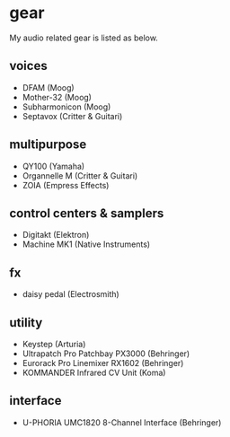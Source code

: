 # gear

My audio related gear is listed as below.

## voices

* DFAM  (Moog)
* Mother-32 (Moog)
* Subharmonicon (Moog)
* Septavox (Critter & Guitari)

## multipurpose

* QY100 (Yamaha)
* Organnelle M (Critter & Guitari)
* ZOIA (Empress Effects)

## control centers & samplers

* Digitakt (Elektron)
* Machine MK1 (Native Instruments)

## fx
* daisy pedal (Electrosmith)

## utility

* Keystep (Arturia)
* Ultrapatch Pro Patchbay PX3000 (Behringer)
* Eurorack Pro Linemixer RX1602 (Behringer)
* KOMMANDER Infrared CV Unit (Koma)

## interface

* U-PHORIA UMC1820 8-Channel Interface (Behringer)
